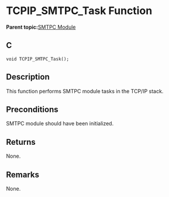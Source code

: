# TCPIP\_SMTPC\_Task Function

**Parent topic:**[SMTPC Module](GUID-1477C704-4A26-476C-8E70-7514FAF123F4.md)

## C

```
void TCPIP_SMTPC_Task();
```

## Description

This function performs SMTPC module tasks in the TCP/IP stack.

## Preconditions

SMTPC module should have been initialized.

## Returns

None.

## Remarks

None.

